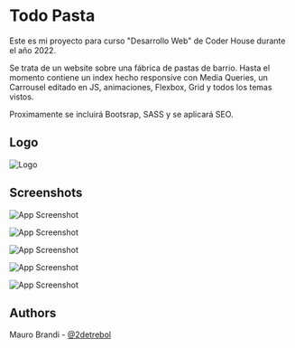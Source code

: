 # Todo Pasta

Este es mi proyecto para curso "Desarrollo Web" de Coder House durante el año 2022.

Se trata de un website sobre una fábrica de pastas de barrio.
Hasta el momento contiene un index hecho responsive con Media Queries, un Carrousel editado en JS, animaciones, Flexbox, Grid y todos los temas vistos.

Proximamente se incluirá Bootsrap, SASS y se aplicará SEO.


## Logo
![Logo](https://i.imgur.com/qthjr5u.png)


## Screenshots

![App Screenshot](https://i.imgur.com/pO9hP8i.jpg)

![App Screenshot](https://i.imgur.com/ii3ERbH.jpg)

![App Screenshot](https://i.imgur.com/zr9ziSh.jpg)

![App Screenshot](https://i.imgur.com/KVsTyI7.jpg)

![App Screenshot](https://i.imgur.com/QWddscC.jpg)


## Authors

Mauro Brandi - [@2detrebol](https://www.github.com/2detrebol)

